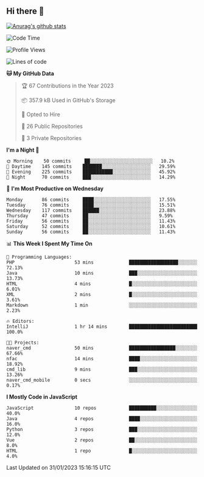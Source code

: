 ## Hi there 👋

[![Anurag's github stats](https://github-readme-stats.vercel.app/api?username=Songwonseok)](https://github.com/anuraghazra/github-readme-stats)



<!--START_SECTION:waka-->
![Code Time](http://img.shields.io/badge/Code%20Time-2%2C035%20hrs%2036%20mins-blue)

![Profile Views](http://img.shields.io/badge/Profile%20Views-7-blue)

![Lines of code](https://img.shields.io/badge/From%20Hello%20World%20I%27ve%20Written-3%20Million%20lines%20of%20code-blue)

**🐱 My GitHub Data** 

> 🏆 67 Contributions in the Year 2023
 > 
> 📦 357.9 kB Used in GitHub's Storage 
 > 
> 💼 Opted to Hire
 > 
> 📜 26 Public Repositories 
 > 
> 🔑 3 Private Repositories  
 > 
**I'm a Night 🦉** 

```text
🌞 Morning    50 commits     ██░░░░░░░░░░░░░░░░░░░░░░░   10.2% 
🌆 Daytime    145 commits    ███████░░░░░░░░░░░░░░░░░░   29.59% 
🌃 Evening    225 commits    ███████████░░░░░░░░░░░░░░   45.92% 
🌙 Night      70 commits     ███░░░░░░░░░░░░░░░░░░░░░░   14.29%

```
📅 **I'm Most Productive on Wednesday** 

```text
Monday       86 commits     ████░░░░░░░░░░░░░░░░░░░░░   17.55% 
Tuesday      76 commits     ████░░░░░░░░░░░░░░░░░░░░░   15.51% 
Wednesday    117 commits    ██████░░░░░░░░░░░░░░░░░░░   23.88% 
Thursday     47 commits     ██░░░░░░░░░░░░░░░░░░░░░░░   9.59% 
Friday       56 commits     ██░░░░░░░░░░░░░░░░░░░░░░░   11.43% 
Saturday     52 commits     ██░░░░░░░░░░░░░░░░░░░░░░░   10.61% 
Sunday       56 commits     ██░░░░░░░░░░░░░░░░░░░░░░░   11.43%

```


📊 **This Week I Spent My Time On** 

```text
💬 Programming Languages: 
PHP                      53 mins             ██████████████████░░░░░░░   72.13% 
Java                     10 mins             ███░░░░░░░░░░░░░░░░░░░░░░   13.73% 
HTML                     4 mins              █░░░░░░░░░░░░░░░░░░░░░░░░   6.01% 
XML                      2 mins              █░░░░░░░░░░░░░░░░░░░░░░░░   3.61% 
Markdown                 1 min               ░░░░░░░░░░░░░░░░░░░░░░░░░   2.23%

🔥 Editors: 
IntelliJ                 1 hr 14 mins        █████████████████████████   100.0%

🐱‍💻 Projects: 
naver_cmd                50 mins             █████████████████░░░░░░░░   67.66% 
nfac                     14 mins             ████░░░░░░░░░░░░░░░░░░░░░   18.92% 
cmd_lib                  9 mins              ███░░░░░░░░░░░░░░░░░░░░░░   13.26% 
naver_cmd_mobile         0 secs              ░░░░░░░░░░░░░░░░░░░░░░░░░   0.17%

```

**I Mostly Code in JavaScript** 

```text
JavaScript               10 repos            ██████████░░░░░░░░░░░░░░░   40.0% 
Java                     4 repos             ████░░░░░░░░░░░░░░░░░░░░░   16.0% 
Python                   3 repos             ███░░░░░░░░░░░░░░░░░░░░░░   12.0% 
Vue                      2 repos             ██░░░░░░░░░░░░░░░░░░░░░░░   8.0% 
HTML                     1 repo              █░░░░░░░░░░░░░░░░░░░░░░░░   4.0%

```



 Last Updated on 31/01/2023 15:16:15 UTC
<!--END_SECTION:waka-->
